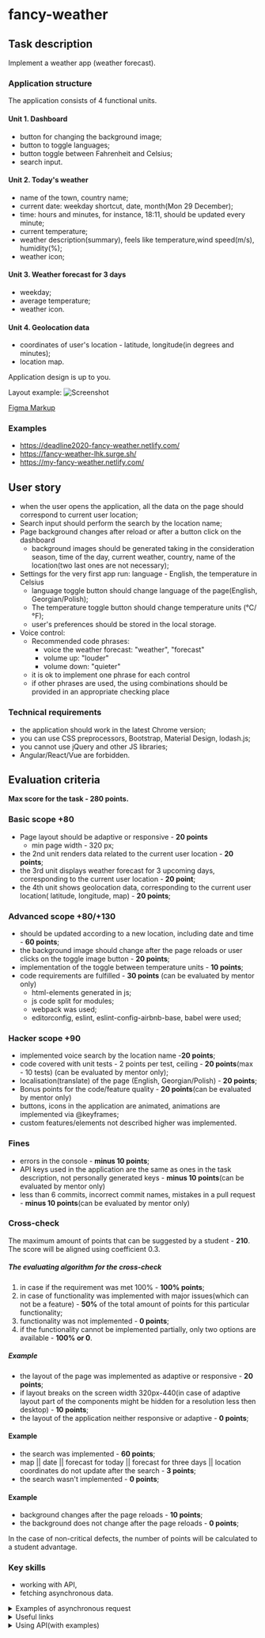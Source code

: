 # fancy-weather

## Task description

Implement a weather app (weather forecast).

### Application structure

The application consists of 4 functional units.

#### Unit 1. Dashboard

- button for changing the background image;
- button to toggle languages;
- button toggle between Fahrenheit and Celsius;
- search input.

#### Unit 2. Today's weather

- name of the town, country name;
- current date: weekday shortcut, date, month(Mon 29 December);
- time: hours and minutes, for instance, 18:11, should be updated every minute;
- current temperature;
- weather description(summary), feels like temperature,wind speed(m/s), humidity(%);
- weather icon;

#### Unit 3. Weather forecast for 3 days

- weekday;
- average temperature;
- weather icon.

#### Unit 4. Geolocation data

- coordinates of user's location - latitude, longitude(in degrees and minutes);
- location map.

Application design is up to you.

Layout example:
![Screenshot](images/fancy-weather.png)

[Figma Markup](https://www.figma.com/file/3aQwTNcZWg5CTuvlQ1t5MQ/fancy-weather?node-id=0%3A1)

### Examples

- <https://deadline2020-fancy-weather.netlify.com/>
- <https://fancy-weather-lhk.surge.sh/>
- <https://my-fancy-weather.netlify.com/>

## User story

- when the user opens the application, all the data on the page should correspond to current user location;
- Search input should perform the search by the location name;
- Page background changes after reload or after a button click on the dashboard
  - background images should be generated taking in the consideration season, time of the day, current weather, country, name of the location(two last ones are not necessary);
- Settings for the very first app run: language - English, the temperature in Celsius
  - language toggle button should change language of the page(English, Georgian/Polish);
  - The temperature toggle button should change temperature units (°C/°F);
  - user's preferences should be stored in the local storage.
- Voice control:
  - Recommended code phrases:
    - voice the weather forecast: "weather", "forecast"
    - volume up: "louder"
    - volume down: "quieter"
  - it is ok to implement one phrase for each control
  - if other phrases are used, the using combinations should be provided in an appropriate checking place

### Technical requirements

- the application should work in the latest Chrome version;
- you can use CSS preprocessors, Bootstrap, Material Design, lodash.js;
- you cannot use jQuery and other JS libraries;
- Angular/React/Vue are forbidden.

## Evaluation criteria

**Max score for the task - 280 points.**

### Basic scope +80

- Page layout should be adaptive or responsive - **20 points**
  - min page width - 320 px;
- the 2nd unit renders data related to the current user location - **20 points**;
- the 3rd unit displays weather forecast for 3 upcoming days, corresponding to the current user location - **20 point**;
- the 4th unit shows geolocation data, corresponding to the current user location( latitude, longitude, map) - **20 points**;

### Advanced scope +80/+130

- should be updated according to a new location, including date and time - **60 points**;
- the background image should change after the page reloads or user clicks on the toggle image button - **20 points**;
- implementation of the toggle between temperature units - **10 points**;
- code requirements are fulfilled - **30 points** (can be evaluated by mentor only)
  - html-elements generated in js;
  - js code split for modules;
  - webpack was used;
  - editorconfig, eslint, eslint-config-airbnb-base, babel were used;

### Hacker scope +90

- implemented voice search by the location name -**20 points**;
- code covered with unit tests - 2 points per test, ceiling - **20 points**(max - 10 tests) (can be evaluated by mentor only);
- localisation(translate) of the page (English, Georgian/Polish) - **20 points**;
- Bonus points for the code/feature quality - **20 points**(can be evaluated by mentor only)
- buttons, icons in the application are animated, animations are implemented via @keyframes;
- custom features/elements not described higher was implemented.

### Fines

- errors in the console - **minus 10 points**;
- API keys used in the application are the same as ones in the task description, not personally generated keys - **minus 10 points**(can be evaluated by mentor only)
- less than 6 commits, incorrect commit names, mistakes in a pull request - **minus 10 points**(can be evaluated by mentor only)

### Cross-check

The maximum amount of points that can be suggested by a student - **210**.
The score will be aligned using coefficient 0.3.

##### The evaluating algorithm for the cross-check

1. in case if the requirement was met 100% - **100% points**;
2. in case of functionality was implemented with major issues(which can not be a feature) - **50%** of the total amount of points for this particular functionality;
3. functionality was not implemented - **0 points**;
4. if the functionality cannot be implemented partially, only two options are available - **100% or 0**.

##### Example

- the layout of the page was implemented as adaptive or responsive - **20 points**;
- if layout breaks on the screen width 320px-440(in case of adaptive layout part of the components might be hidden for a resolution less then desktop) - **10 points**;
- the layout of the application neither responsive or adaptive - **0 points**;

#### Example

- the search was implemented - **60 points**;
- map || date || forecast for today || forecast for three days || location coordinates do not update after the search - **3 points**;
- the search wasn't implemented - **0 points**;

#### Example

- background changes after the page reloads - **10 points**;
- the background does not change after the page reloads - **0 points**;

In the case of non-critical defects, the number of points will be calculated to a student advantage.

### Key skills

- working with API,
- fetching asynchronous data.

<details>
  <summary>Examples of asynchronous request</summary>

  <p></p>

JS-code to get a link to the image (the link displays in the console)

- using fetch

```javascript
function getLinkToImage() {
  const url =
    "https://api.unsplash.com/photos/random?query=morning&client_id=e2077ad31a806c894c460aec8f81bc2af4d09c4f8104ae3177bb809faf0eac17";
  fetch(url)
    .then((res) => res.json())
    .then((data) => {
      console.log(data.urls.regular);
    });
}
```

- using async/await

```javascript
async function getLinkToImage() {
  const url =
    "https://api.unsplash.com/photos/random?query=morning&client_id=e2077ad31a806c894c460aec8f81bc2af4d09c4f8104ae3177bb809faf0eac17";
  const res = await fetch(url);
  const data = await res.json();
  console.log(data.urls.regular);
}
```

</details>

<details>
  <summary>Useful links</summary>

- **Fetch/async/await**
  - [Fetch](https://developer.mozilla.org/en-US/docs/Web/API/Fetch_API/Using_Fetch)
  - [Async programing](https://www.youtube.com/watch?v=GuQuWsX3S8w&list=PLzLiprpVuH8e1YNSEXMtjOuB1uxqQLYED&index=22)
  - [JavaScript Fetch API and using Async/Await](https://dev.to/shoupn/javascript-fetch-api-and-using-asyncawait-47mp)

- **Date and time**
  - [Date](https://developer.mozilla.org/en-US/docs/Web/JavaScript/Reference/Global_Objects/Date)
  - [Date.prototype.toLocaleString](https://developer.mozilla.org/en-US/docs/Web/JavaScript/Reference/Global_Objects/Date/toLocaleString)

- **Voice recognition in browser**
  - [SpeechRecognition](https://developer.mozilla.org/en-US/docs/Web/API/SpeechRecognition)
  - [JavaScript Speech Recognition](https://www.youtube.com/watch?v=0mJC0A72Fnw)
  - [SpeechSynthesis](https://developer.mozilla.org/en-US/docs/Web/API/SpeechSynthesis)
  - [JavaScript Text-To-Speech](https://www.youtube.com/watch?v=saCpKH_xdgs)

- **Weather API**
  - [How to Make a Weather App Using React](https://medium.com/@leizl.samano/how-to-make-a-weather-app-using-react-403c88252deb)

- **Иконки погоды**
  - [Animated SVG Weather Icons](https://codepen.io/atiyahaider/pen/XwmPxq?editors=1100)
  - [Animated Weather Icons](https://codepen.io/irinainina/pen/ZEYORmy)
  - [Free animated SVG weather icons](https://www.amcharts.com/free-animated-svg-weather-icons/)
  - [Free to use animated weather icons](https://github.com/basmilius/weather-icons/tree/master/design/fill/animation-ready)
  - [Icons from Figma](https://wxeka.mrmarkel.com/pws/css/icons/)
  - [owfont - symbol font for Open Weather Map API](https://websygen.github.io/owfont/)
  - [ClimaCell-API weather icons](https://github.com/ClimaCell-API/weather-code-icons)
  </details>

<details>
  <summary>Using API(with examples)</summary>

<p></p>

**1. Geolocation API**

- [IP2Location.io](https://www.ip2location.io/)
  - get current user location
    `https://api.ip2location.io/`
  - [API Docs](http://www.ip2location.io/ip2location-documentation)
- <https://ipinfo.io/>
  - sign up
  - get token
  - get current user location
    `https://ipinfo.io/json?token=eb5b90bb77d46a`
  - [API Docs](https://ipinfo.io/developers)
- [Geolocation API](https://developer.mozilla.org/ru/docs/Web/API/Geolocation/getCurrentPosition)

**2. Weather API**
OpenWeatherMap, Weatherbit, AccuWeather, Weather2020 и др.

- <https://openweathermap.org/>
  - sign up
  - get API Key
    `https://home.openweathermap.org/api_keys`
  - get weather forecast data for the next five days
    `https://api.openweathermap.org/data/2.5/forecast?q=Kiev&lang=ua&units=metric&APPID=a9a3a62789de80865407c0452e9d1c27`
  - [API Docs](https://openweathermap.org/api)
- <https://www.weatherbit.io> (500 запросов/сутки)
  - sign up
    `https://www.weatherbit.io/account/create`
  - join your personal account
    `https://www.weatherbit.io/account/login`
  - choose the plan Free
  - copy API key from API Keys / Admin
  - get weather forecast data for the next 3 days
    `https://api.weatherbit.io/v2.0/forecast/daily?city=Moscow&country=RU&days=3&units=S&lang=be&key=619b6dd131094859b162bb2577321b2a`
  - [API Docs](https://www.weatherbit.io/api)
- <https://www.weatherapi.com> (20000 запросов/месяц)
  - sign up
    `https://www.weatherapi.com/signup.aspx`
  - confirm email (follow the link sent to your email)
  - join your personal account
    `https://www.weatherapi.com/login.aspx`
  - copy API key
  - get weather forecast data for the next 3 days
    `https://api.weatherapi.com/v1/forecast.json?key=363474e96d194f10ab9212718201105&q=Moscow&days=3`
  - [API Docs](https://www.weatherapi.com/docs/)
- <https://www.climacell.co/> (1000 запросов/сутки)
  - sign up
    `https://developer.climacell.co/sign-up`
  - confirm email (follow the link sent to your email)
  - join your personal account
    `https://developer.climacell.co/sign-in`
  - copy API key
  - get weather forecast data for the next several days
    `https://api.climacell.co/v3/weather/forecast/daily?lat=55.7522&lon=37.6156&unit_system=si&start_time=now&fields=feels_like%2Ctemp%2Chumidity%2Cwind_speed%2Cweather_code&apikey=rh8L0roTYDgi9hvbGsd6X3cu5rRWiV05`
  - [API Docs](https://developer.climacell.co/v3/docs)

**3. Images API**

- <https://unsplash.com/developers>
  - sign up
  - confirm email (follow the link sent to your email)
  - create an application
    `https://unsplash.com/oauth/applications`
  - get Access Key
  - get an image for the background, which should be updated every time the page reloads
    `https://api.unsplash.com/photos/random?orientation=landscape&per_page=1&query=nature&client_id=e2077ad31a806c894c460aec8f81bc2af4d09c4f8104ae3177bb809faf0eac17`
  - the service has a limitation - 50 images per hour
  - [API Docs](https://unsplash.com/documentation)
- <https://www.flickr.com/services/> - sign up - confirm email (follow the link sent to your email) - create an application `https://www.flickr.com/services/apps/create/apply/` - get API Key - get images `https://www.flickr.com/services/rest/?method=flickr.photos.search&api_key=0f15ff623f1198a1f7f52550f8c36057&tags=nature,spring,morning&tag_mode=all&extras=url_h&format=json&nojsoncallback=1` - [API Docs](https://www.flickr.com/services/api/) - [The Flickr
  Developer Guide](https://www.flickr.com/services/developer/api/) - Still have questions? Check out [code.flickr.com](https://code.flickr.net/) or the [FAQs](https://help.flickr.com/)! - example with API API Flickr [demo](https://flickr-api-test.netlify.com/)
  _Attention_ Flickr API is a huge and not always easy to work with

**4. Maps API**
Google Maps API, API Yandex maps, MapBox, OpenStreetMap и др.

- <https://www.mapbox.com>
  - sign up
    `https://account.mapbox.com/auth/signup/`
  - confirm email (follow the link sent to your email)
  - get Access token
    `https://account.mapbox.com/`
  - choose design
    `https://docs.mapbox.com/mapbox-gl-js/examples/`
  - [API Docs](https://docs.mapbox.com/api/maps/)

**5. Geocoding API**
Google Geocoding, Яндекс.Карты Geocoder, Nominatim OpenStreetMap, Data Science Toolkit, Gisgraphy, OpenCage Geocoder и др.

- <https://opencagedata.com/>
  - sign up
  - get API key
  - get coordinated by the name of the location
    `https://api.opencagedata.com/geocode/v1/json?q=Minsk&key=c6b6da0f80f24b299e08ee1075f81aa5&pretty=1&no_annotations=1`
  - [API Docs](https://opencagedata.com/api)
    </details>

